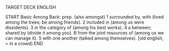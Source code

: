 TARGET DECK
ENGLISH

START
Basic
Among
Back: prep. (also amongst) 1 surrounded by, with (lived among the trees; be among friends). 2 included in (among us were dissidents). 3 in the category of (among his best works). 4 a between; shared by (divide it among you). B from the joint resources of (among us we can manage it). 5 with one another (talked among themselves). [old english, = in a crowd]
END
